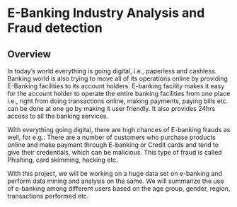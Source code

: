 # **E-Banking Industry Analysis and Fraud detection**


## **Overview**

In today’s world everything is going digital, i.e., paperless and cashless. Banking world is also trying to move all of its operations online by providing E-Banking facilities to its account holders. E-banking facility makes it easy for the account holder to operate the entire banking facilities from one place i.e., right from doing transactions online, making payments, paying bills etc. can be done at one go by making it user friendly. It also provides 24hrs access to all the banking services.

With everything going digital, there are high chances of E-banking frauds as well, for e.g.: There are a number of customers who purchase products online and make payment through E-banking or Credit cards and tend to give their credentials, which can be malicious. This type of fraud is called Phishing, card skimming, hacking etc.

With this project, we will be working on a huge data set on e-banking and perform data mining and analysis on the same. We will summarize the use of e-banking among different users based on the age group, gender, region, transactions performed etc.

